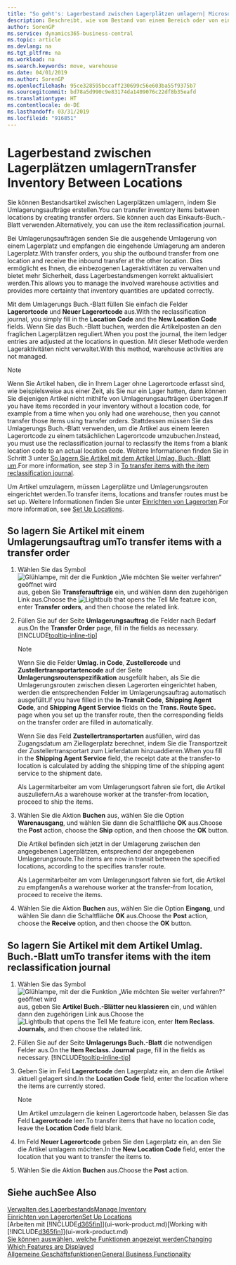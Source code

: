 ```yaml
---
title: "So geht's: Lagerbestand zwischen Lagerplätzen umlagern| Microsoft Docs"
description: Beschreibt, wie vom Bestand von einem Bereich oder von einem Lager an einen anderen Ort umgebucht wird, entweder mit dem Umlagerungs Buch.-Blatt mit oder den Umlagerungsaufträgen.
author: SorenGP
ms.service: dynamics365-business-central
ms.topic: article
ms.devlang: na
ms.tgt_pltfrm: na
ms.workload: na
ms.search.keywords: move, warehouse
ms.date: 04/01/2019
ms.author: SorenGP
ms.openlocfilehash: 95ce328595bccaff230699c56e603ba55f9375b7
ms.sourcegitcommit: bd78a5d990c9e83174da1409076c22df8b35eafd
ms.translationtype: HT
ms.contentlocale: de-DE
ms.lasthandoff: 03/31/2019
ms.locfileid: "916851"
---
```

# <a name="transfer-inventory-between-locations"></a><span data-ttu-id="6b3a5-103">Lagerbestand zwischen Lagerplätzen umlagern</span><span class="sxs-lookup"><span data-stu-id="6b3a5-103">Transfer Inventory Between Locations</span></span>
<span data-ttu-id="6b3a5-104">Sie können Bestandsartikel zwischen Lagerplätzen umlagern, indem Sie Umlagerungsaufträge erstellen.</span><span class="sxs-lookup"><span data-stu-id="6b3a5-104">You can transfer inventory items between locations by creating transfer orders.</span></span> <span data-ttu-id="6b3a5-105">Sie können auch das Einkaufs-Buch.-Blatt verwenden.</span><span class="sxs-lookup"><span data-stu-id="6b3a5-105">Alternatively, you can use the item reclassification journal.</span></span>

<span data-ttu-id="6b3a5-106">Bei Umlagerungsaufträgen senden Sie die ausgehende Umlagerung von einem Lagerplatz und empfangen die eingehende Umlagerung am anderen Lagerplatz.</span><span class="sxs-lookup"><span data-stu-id="6b3a5-106">With transfer orders, you ship the outbound transfer from one location and receive the inbound transfer at the other location.</span></span> <span data-ttu-id="6b3a5-107">Dies ermöglicht es Ihnen, die einbezogenen Lageraktivitäten zu verwalten und bietet mehr Sicherheit, dass Lagerbestandsmengen korrekt aktualisiert werden.</span><span class="sxs-lookup"><span data-stu-id="6b3a5-107">This allows you to manage the involved warehouse activities and provides more certainty that inventory quantities are updated correctly.</span></span>

<span data-ttu-id="6b3a5-108">Mit dem Umlagerungs Buch.-Blatt füllen Sie einfach die Felder **Lagerortcode** und **Neuer Lagerortcode** aus.</span><span class="sxs-lookup"><span data-stu-id="6b3a5-108">With the reclassification journal, you simply fill in the **Location Code** and the **New Location Code** fields.</span></span> <span data-ttu-id="6b3a5-109">Wenn Sie das Buch.-Blatt buchen, werden die Artikelposten an den fraglichen Lagerplätzen reguliert.</span><span class="sxs-lookup"><span data-stu-id="6b3a5-109">When you post the journal, the item ledger entries are adjusted at the locations in question.</span></span> <span data-ttu-id="6b3a5-110">Mit dieser Methode werden Lageraktivitäten nicht verwaltet.</span><span class="sxs-lookup"><span data-stu-id="6b3a5-110">With this method, warehouse activities are not managed.</span></span>

> [!NOTE]  
>   <span data-ttu-id="6b3a5-111">Wenn Sie Artikel haben, die in Ihrem Lager ohne Lagerortcode erfasst sind, wie beispielsweise aus einer Zeit, als Sie nur ein Lager hatten, dann können Sie diejenigen Artikel nicht mithilfe von Umlagerungsaufträgen übertragen.</span><span class="sxs-lookup"><span data-stu-id="6b3a5-111">If you have items recorded in your inventory without a location code, for example from a time when you only had one warehouse, then you cannot transfer those items using transfer orders.</span></span> <span data-ttu-id="6b3a5-112">Stattdessen müssen Sie das Umlagerungs Buch.-Blatt verwenden, um die Artikel aus einem leeren Lagerortcode zu einem tatsächlichen Lagerortcode umzubuchen.</span><span class="sxs-lookup"><span data-stu-id="6b3a5-112">Instead, you must use the reclassification journal to reclassify the items from a blank location code to an actual location code.</span></span>  <span data-ttu-id="6b3a5-113">Weitere Informationen finden Sie in Schritt 3 unter [So lagern Sie Artikel mit dem Artikel Umlag. Buch.-Blatt um](inventory-how-transfer-between-locations.md#to-transfer-items-with-the-item-reclassification-journal).</span><span class="sxs-lookup"><span data-stu-id="6b3a5-113">For more information, see step 3 in [To transfer items with the item reclassification journal](inventory-how-transfer-between-locations.md#to-transfer-items-with-the-item-reclassification-journal).</span></span>

<span data-ttu-id="6b3a5-114">Um Artikel umzulagern, müssen Lagerplätze und Umlagerungsrouten eingerichtet werden.</span><span class="sxs-lookup"><span data-stu-id="6b3a5-114">To transfer items, locations and transfer routes must be set up.</span></span> <span data-ttu-id="6b3a5-115">Weitere Informationen finden Sie unter [Einrichten von Lagerorten](inventory-how-setup-locations.md).</span><span class="sxs-lookup"><span data-stu-id="6b3a5-115">For more information, see [Set Up Locations](inventory-how-setup-locations.md).</span></span>

## <a name="to-transfer-items-with-a-transfer-order"></a><span data-ttu-id="6b3a5-116">So lagern Sie Artikel mit einem Umlagerungsauftrag um</span><span class="sxs-lookup"><span data-stu-id="6b3a5-116">To transfer items with a transfer order</span></span>
1. <span data-ttu-id="6b3a5-117">Wählen Sie das Symbol ![Glühlampe, mit der die Funktion „Wie möchten Sie weiter verfahren“ geöffnet wird](media/ui-search/search_small.png "Wie möchten Sie weiter verfahren?") aus, geben Sie **Transferaufträge** ein, und wählen dann den zugehörigen Link aus.</span><span class="sxs-lookup"><span data-stu-id="6b3a5-117">Choose the ![Lightbulb that opens the Tell Me feature](media/ui-search/search_small.png "Tell me what you want to do") icon, enter **Transfer orders**, and then choose the related link.</span></span>
2. <span data-ttu-id="6b3a5-118">Füllen Sie auf der Seite **Umlagerungsauftrag** die Felder nach Bedarf aus.</span><span class="sxs-lookup"><span data-stu-id="6b3a5-118">On the **Transfer Order** page, fill in the fields as necessary.</span></span> [!INCLUDE[tooltip-inline-tip](includes/tooltip-inline-tip_md.md)]

    > [!NOTE]  
    >   <span data-ttu-id="6b3a5-119">Wenn Sie die Felder **Umlag. in Code**, **Zustellercode** und **Zustellertransportartencode** auf der Seite **Umlagerungsroutenspezifikation** ausgefüllt haben, als Sie die Umlagerungsrouten zwischen diesen Lagerorten eingerichtet haben, werden die entsprechenden Felder im Umlagerungsauftrag automatisch ausgefüllt.</span><span class="sxs-lookup"><span data-stu-id="6b3a5-119">If you have filled in the **In-Transit Code**, **Shipping Agent Code**, and **Shipping Agent Service** fields on the **Trans. Route Spec.** page when you set up the transfer route, then the corresponding fields on the transfer order are filled in automatically.</span></span>

    <span data-ttu-id="6b3a5-120">Wenn Sie das Feld **Zustellertransportarten** ausfüllen, wird das Zugangsdatum am Ziellagerplatz berechnet, indem Sie die Transportzeit der Zustellertransportart zum Lieferdatum hinzuaddieren.</span><span class="sxs-lookup"><span data-stu-id="6b3a5-120">When you fill in the **Shipping Agent Service** field, the receipt date at the transfer-to location is calculated by adding the shipping time of the shipping agent service to the shipment date.</span></span>

    <span data-ttu-id="6b3a5-121">Als Lagermitarbeiter am vom Umlagerungsort fahren sie fort, die Artikel auszuliefern.</span><span class="sxs-lookup"><span data-stu-id="6b3a5-121">As a warehouse worker at the transfer-from location, proceed to ship the items.</span></span>
3. <span data-ttu-id="6b3a5-122">Wählen Sie die Aktion **Buchen** aus, wählen Sie die Option **Warenausgang**, und wählen Sie dann die Schaltfläche **OK** aus.</span><span class="sxs-lookup"><span data-stu-id="6b3a5-122">Choose the **Post** action, choose the **Ship** option, and then choose the **OK** button.</span></span>

    <span data-ttu-id="6b3a5-123">Die Artikel befinden sich jetzt in der Umlagerung zwischen den angegebenen Lagerplätzen, entsprechend der angegebenen Umlagerungsroute.</span><span class="sxs-lookup"><span data-stu-id="6b3a5-123">The items are now in transit between the specified locations, according to the specifies transfer route.</span></span>

    <span data-ttu-id="6b3a5-124">Als Lagermitarbeiter am vom Umlagerungsort fahren sie fort, die Artikel zu empfangen</span><span class="sxs-lookup"><span data-stu-id="6b3a5-124">As a warehouse worker at the transfer-from location, proceed to receive the items.</span></span>
4. <span data-ttu-id="6b3a5-125">Wählen Sie die Aktion **Buchen** aus, wählen Sie die Option **Eingang**, und wählen Sie dann die Schaltfläche **OK** aus.</span><span class="sxs-lookup"><span data-stu-id="6b3a5-125">Choose the **Post** action, choose the **Receive** option, and then choose the **OK** button.</span></span>

## <a name="to-transfer-items-with-the-item-reclassification-journal"></a><span data-ttu-id="6b3a5-126">So lagern Sie Artikel mit dem Artikel Umlag. Buch.-Blatt um</span><span class="sxs-lookup"><span data-stu-id="6b3a5-126">To transfer items with the item reclassification journal</span></span>
1. <span data-ttu-id="6b3a5-127">Wählen Sie das Symbol ![Glühlampe, mit der die Funktion „Wie möchten Sie weiter verfahren?“ geöffnet wird](media/ui-search/search_small.png "Wie möchten Sie weiter verfahren?") aus, geben Sie **Artikel Buch.-Blätter neu klassieren** ein, und wählen dann den zugehörigen Link aus.</span><span class="sxs-lookup"><span data-stu-id="6b3a5-127">Choose the ![Lightbulb that opens the Tell Me feature](media/ui-search/search_small.png "Tell me what you want to do") icon, enter **Item Reclass. Journals**, and then choose the related link.</span></span>
2. <span data-ttu-id="6b3a5-128">Füllen Sie auf der Seite **Umlagerungs Buch.-Blatt** die notwendigen Felder aus.</span><span class="sxs-lookup"><span data-stu-id="6b3a5-128">On the **Item Reclass. Journal** page, fill in the fields as necessary.</span></span> [!INCLUDE[tooltip-inline-tip](includes/tooltip-inline-tip_md.md)]
3. <span data-ttu-id="6b3a5-129">Geben Sie im Feld **Lagerortcode** den Lagerplatz ein, an dem die Artikel aktuell gelagert sind.</span><span class="sxs-lookup"><span data-stu-id="6b3a5-129">In the **Location Code** field, enter the location where the items are currently stored.</span></span>

    > [!NOTE]  
    >   <span data-ttu-id="6b3a5-130">Um Artikel umzulagern die keinen Lagerortcode haben, belassen Sie das Feld **Lagerortcode** leer.</span><span class="sxs-lookup"><span data-stu-id="6b3a5-130">To transfer items that have no location code, leave the **Location Code** field blank.</span></span>
4. <span data-ttu-id="6b3a5-131">Im Feld **Neuer Lagerortcode** geben Sie den Lagerplatz ein, an den Sie die Artikel umlagern möchten.</span><span class="sxs-lookup"><span data-stu-id="6b3a5-131">In the **New Location Code** field, enter the location that you want to transfer the items to.</span></span>
5. <span data-ttu-id="6b3a5-132">Wählen Sie die Aktion **Buchen** aus.</span><span class="sxs-lookup"><span data-stu-id="6b3a5-132">Choose the **Post** action.</span></span>

## <a name="see-also"></a><span data-ttu-id="6b3a5-133">Siehe auch</span><span class="sxs-lookup"><span data-stu-id="6b3a5-133">See Also</span></span>
[<span data-ttu-id="6b3a5-134">Verwalten des Lagerbestands</span><span class="sxs-lookup"><span data-stu-id="6b3a5-134">Manage Inventory</span></span>](inventory-manage-inventory.md)  
[<span data-ttu-id="6b3a5-135">Einrichten von Lagerorten</span><span class="sxs-lookup"><span data-stu-id="6b3a5-135">Set Up Locations</span></span>](inventory-how-setup-locations.md)  
<span data-ttu-id="6b3a5-136">[Arbeiten mit [!INCLUDE[d365fin](includes/d365fin_md.md)]](ui-work-product.md)</span><span class="sxs-lookup"><span data-stu-id="6b3a5-136">[Working with [!INCLUDE[d365fin](includes/d365fin_md.md)]](ui-work-product.md)</span></span>  
[<span data-ttu-id="6b3a5-137">Sie können auswählen, welche Funktionen angezeigt werden</span><span class="sxs-lookup"><span data-stu-id="6b3a5-137">Changing Which Features are Displayed</span></span>](ui-experiences.md)  
[<span data-ttu-id="6b3a5-138">Allgemeine Geschäftsfunktionen</span><span class="sxs-lookup"><span data-stu-id="6b3a5-138">General Business Functionality</span></span>](ui-across-business-areas.md)
